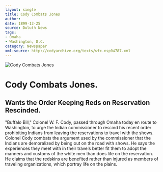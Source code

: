 ```yaml
---
layout: single
title: Cody Combats Jones
author: 
date: 1899-12-25
source: Duluth News
tags:
- Omaha
- Washington, D.C.
category: Newspaper
xml-source: http://codyarchive.org/texts/wfc.nsp04787.xml
---
```


![Cody Combats Jones](http://codyarchive.org/figures/250/wfc.nsp04787.1.jpg "Cody Combats Jones")

# Cody Combats Jones.

## Wants the Order Keeping Reds on Reservation Rescinded.

"Buffalo Bill," Colonel W. F. Cody, passed through Omaha today en route to Washington, to urge the Indian commissioner to rescind his recent order prohibiting Indians from leaving the reservations to travel with the shows. Colonel Cody combats the argument used by the commissioner that the Indians are demoralized by being out on the road with shows. He says the experiences they meet with in their travels better fit them to adopt the manners and customs of the white men than does life on the reservation. He claims that the redskins are benefited rather than injured as members of traveling organizations, which portray life on the plains.